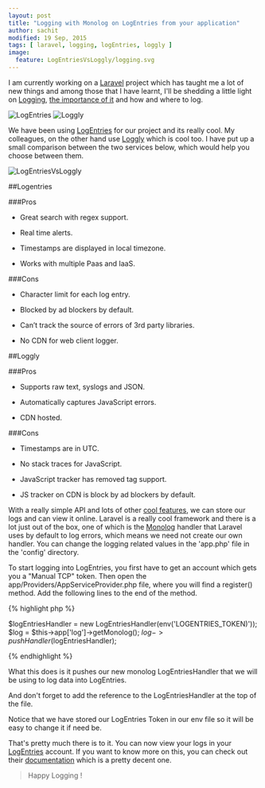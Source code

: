 ```yaml
---
layout: post
title: "Logging with Monolog on LogEntries from your application"
author: sachit
modified: 19 Sep, 2015
tags: [ laravel, logging, logEntries, loggly ]
image:
  feature: LogEntriesVsLoggly/logging.svg
---
```


I am currently working on a [Laravel](http://laravel.com/) project which has taught me a lot of new things and among those that I have learnt, I'll be shedding a little light on [Logging](https://en.wikipedia.org/wiki/Logfile), [the importance of it](http://geshan.com.np/blog/2015/08/importance-of-logging-in-your-applications/) and how and where to log.

<!--more-->

![LogEntries](/images/LogEntriesVsLoggly/logEntries-logo.jpeg) ![Loggly](/images/LogEntriesVsLoggly/Loggly-logo.png)

We have been using [LogEntries](https://logentries.com/) for our project and its really cool. My colleagues, on the other hand use [Loggly](https://www.loggly.com/) which is cool too. I have put up a small comparison between the two services below, which would help you choose between them.

![LogEntriesVsLoggly](/images/LogEntriesVsLoggly/logEntriesVsLoggly.png)

##Logentries

###Pros

 - Great search with regex support.

 - Real time alerts.

 - Timestamps are displayed in local timezone.

 - Works with multiple Paas and IaaS.

###Cons

 - Character limit for each log entry.

 - Blocked by ad blockers by default.

 - Can’t track the source of errors of 3rd party libraries.

 - No CDN for web client logger.


##Loggly

###Pros

 - Supports raw text, syslogs and JSON.

 - Automatically captures JavaScript errors.

 - CDN hosted.

###Cons

 - Timestamps are in UTC.

 - No stack traces for JavaScript.

 - JavaScript tracker has removed tag support.

 - JS tracker on CDN is block by ad blockers by default.



With a really simple API and lots of other [cool features](https://logentries.com/product/), we can store our logs and can view it online. Laravel is a really cool framework and there is a lot just out of the box, one of which is the [Monolog](https://github.com/Seldaek/monolog) handler that Laravel uses by default to log errors, which means we need not create our own handler. You can change the logging related values in the 'app.php' file in the 'config' directory.

To start logging into LogEntries, you first have to get an account which gets you a "Manual TCP" token. Then open the app/Providers/AppServiceProvider.php file, where you will find a register() method. Add the following lines to the end of the method.

{% highlight php %}

$logEntriesHandler = new LogEntriesHandler(env('LOGENTRIES_TOKEN)'));
$log = $this->app['log']->getMonolog();
$log->pushHandler($logEntriesHandler);

{% endhighlight %}

What this does is it pushes our new monolog LogEntriesHandler that we will be using to log data into LogEntries.

And don't forget to add the reference to the LogEntriesHandler at the top of the file.

Notice that we have stored our LogEntries Token in our env file so it will be easy to change it if need be.

That's pretty much there is to it. You can now view your logs in your [LogEntries](https://logentries.com/) account. If you want to know more on this, you can check out their [documentation](https://logentries.com/doc/) which is a pretty decent one.

> Happy Logging !
